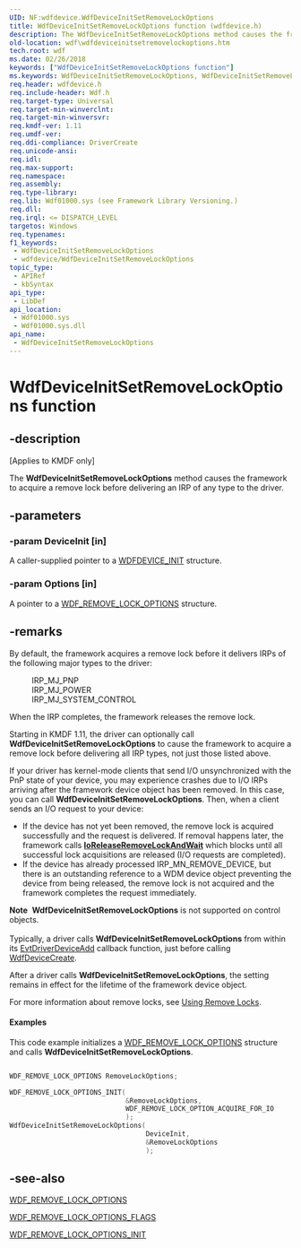 ```yaml
---
UID: NF:wdfdevice.WdfDeviceInitSetRemoveLockOptions
title: WdfDeviceInitSetRemoveLockOptions function (wdfdevice.h)
description: The WdfDeviceInitSetRemoveLockOptions method causes the framework to acquire a remove lock before delivering an IRP of any type to the driver.
old-location: wdf\wdfdeviceinitsetremovelockoptions.htm
tech.root: wdf
ms.date: 02/26/2018
keywords: ["WdfDeviceInitSetRemoveLockOptions function"]
ms.keywords: WdfDeviceInitSetRemoveLockOptions, WdfDeviceInitSetRemoveLockOptions method, kmdf.wdfdeviceinitsetremovelockoptions, wdf.wdfdeviceinitsetremovelockoptions, wdfdevice/WdfDeviceInitSetRemoveLockOptions
req.header: wdfdevice.h
req.include-header: Wdf.h
req.target-type: Universal
req.target-min-winverclnt: 
req.target-min-winversvr: 
req.kmdf-ver: 1.11
req.umdf-ver: 
req.ddi-compliance: DriverCreate
req.unicode-ansi: 
req.idl: 
req.max-support: 
req.namespace: 
req.assembly: 
req.type-library: 
req.lib: Wdf01000.sys (see Framework Library Versioning.)
req.dll: 
req.irql: <= DISPATCH_LEVEL
targetos: Windows
req.typenames: 
f1_keywords:
 - WdfDeviceInitSetRemoveLockOptions
 - wdfdevice/WdfDeviceInitSetRemoveLockOptions
topic_type:
 - APIRef
 - kbSyntax
api_type:
 - LibDef
api_location:
 - Wdf01000.sys
 - Wdf01000.sys.dll
api_name:
 - WdfDeviceInitSetRemoveLockOptions
---
```


# WdfDeviceInitSetRemoveLockOptions function


## -description

<p class="CCE_Message">[Applies to KMDF only]</p>


   The <b>WdfDeviceInitSetRemoveLockOptions</b> method causes the framework to acquire a remove lock before delivering an IRP of any type to the driver.

## -parameters

### -param DeviceInit [in]


A caller-supplied pointer to a <a href="/windows-hardware/drivers/wdf/wdfdevice_init">WDFDEVICE_INIT</a> structure.

### -param Options [in]


A pointer to a <a href="/windows-hardware/drivers/ddi/wdfdevice/ns-wdfdevice-_wdf_remove_lock_options">WDF_REMOVE_LOCK_OPTIONS</a> structure.

## -remarks

By default, the framework acquires a remove lock before it delivers IRPs of the following major types to the driver:

<dl>
<dd>IRP_MJ_PNP</dd>
<dd>IRP_MJ_POWER</dd>
<dd>IRP_MJ_SYSTEM_CONTROL</dd>
</dl>

When the IRP completes, the framework releases the remove lock.

Starting in KMDF 1.11, the driver can optionally call <b>WdfDeviceInitSetRemoveLockOptions</b> to cause the framework to acquire a remove lock before delivering all IRP types, not just those listed above.

If your driver has kernel-mode clients that send I/O unsynchronized with the PnP state of your device, you may experience crashes due to I/O IRPs arriving after the framework device object has been removed. In this case, you can call <b>WdfDeviceInitSetRemoveLockOptions</b>. Then, when a client sends an I/O request to your device:

* If the device has not yet been removed, the remove lock is acquired successfully and the request is delivered. If removal happens later, the framework calls [**IoReleaseRemoveLockAndWait**](../wdm/nf-wdm-ioreleaseremovelockandwait.md) which blocks until all successful lock acquisitions are released (I/O requests are completed).
* If the device has already processed IRP_MN_REMOVE_DEVICE, but there is an outstanding reference to a WDM device object preventing the device from being released, the remove lock is not acquired and the framework completes the request immediately.

<div class="alert"><b>Note</b>  <b>WdfDeviceInitSetRemoveLockOptions</b> is not supported on control objects.</div>
<div> </div>
Typically, a driver calls <b>WdfDeviceInitSetRemoveLockOptions</b> from within its <a href="/windows-hardware/drivers/ddi/wdfdriver/nc-wdfdriver-evt_wdf_driver_device_add">EvtDriverDeviceAdd</a> callback function, just before calling <a href="/windows-hardware/drivers/ddi/wdfdevice/nf-wdfdevice-wdfdevicecreate">WdfDeviceCreate</a>.

After a driver calls <b>WdfDeviceInitSetRemoveLockOptions</b>, the setting remains in effect for the lifetime of the framework device object.

For more information about remove locks, see <a href="/windows-hardware/drivers/kernel/using-remove-locks">Using Remove Locks</a>.


#### Examples

This code example initializes a <a href="/windows-hardware/drivers/ddi/wdfdevice/ns-wdfdevice-_wdf_remove_lock_options">WDF_REMOVE_LOCK_OPTIONS</a> structure and calls <b>WdfDeviceInitSetRemoveLockOptions</b>.

```cpp

WDF_REMOVE_LOCK_OPTIONS RemoveLockOptions;

WDF_REMOVE_LOCK_OPTIONS_INIT(
                             &RemoveLockOptions,
                             WDF_REMOVE_LOCK_OPTION_ACQUIRE_FOR_IO
                             );
WdfDeviceInitSetRemoveLockOptions(
                                  DeviceInit,
                                  &RemoveLockOptions
                                  );
```

## -see-also

<a href="/windows-hardware/drivers/ddi/wdfdevice/ns-wdfdevice-_wdf_remove_lock_options">WDF_REMOVE_LOCK_OPTIONS</a>



<a href="/windows-hardware/drivers/ddi/wdfdevice/ne-wdfdevice-_wdf_remove_lock_options_flags">WDF_REMOVE_LOCK_OPTIONS_FLAGS</a>



<a href="/windows-hardware/drivers/ddi/wdfdevice/nf-wdfdevice-wdf_remove_lock_options_init">WDF_REMOVE_LOCK_OPTIONS_INIT</a>
